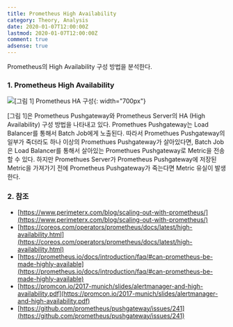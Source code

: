 ```yaml
---
title: Prometheus High Availability
category: Theory, Analysis
date: 2020-01-07T12:00:00Z
lastmod: 2020-01-07T12:00:00Z
comment: true
adsense: true
---
```


Prometheus의 High Availability 구성 방법을 분석한다.

### 1. Prometheus High Availability

![[그림 1] Prometheus HA 구성]({{site.baseurl}}/images/theory_analysis/Prometheus_High_Availability/Prometheus_HA.PNG){: width="700px"}

[그림 1]은 Prometheus Pushgateway와 Prometheus Server의 HA (High Availability) 구성 방법을 나타내고 있다. Promethues Pushgateway는 Load Balancer를 통해서 Batch Job에게 노출된다. 따라서 Promethues Pushgateway의 일부가 죽더라도 하나 이상의 Promethues Pushgateway가 살아있다면, Batch Job은 Load Balancer를 통해서 살아있는 Promethues Pushgateway로 Metric을 전송할 수 있다. 하지만 Promethues Server가 Prometheus Pushgateway에 저장된 Metric을 가져가기 전에 Prometheus Pushgateway가 죽는다면 Metric 유실이 발생한다.

### 2. 참조

* [https://www.perimeterx.com/blog/scaling-out-with-prometheus/](https://www.perimeterx.com/blog/scaling-out-with-prometheus/)
* [https://coreos.com/operators/prometheus/docs/latest/high-availability.html](https://coreos.com/operators/prometheus/docs/latest/high-availability.html)
* [https://prometheus.io/docs/introduction/faq/#can-prometheus-be-made-highly-available](https://prometheus.io/docs/introduction/faq/#can-prometheus-be-made-highly-available)
* [https://promcon.io/2017-munich/slides/alertmanager-and-high-availability.pdf](https://promcon.io/2017-munich/slides/alertmanager-and-high-availability.pdf)
* [https://github.com/prometheus/pushgateway/issues/241](https://github.com/prometheus/pushgateway/issues/241)
